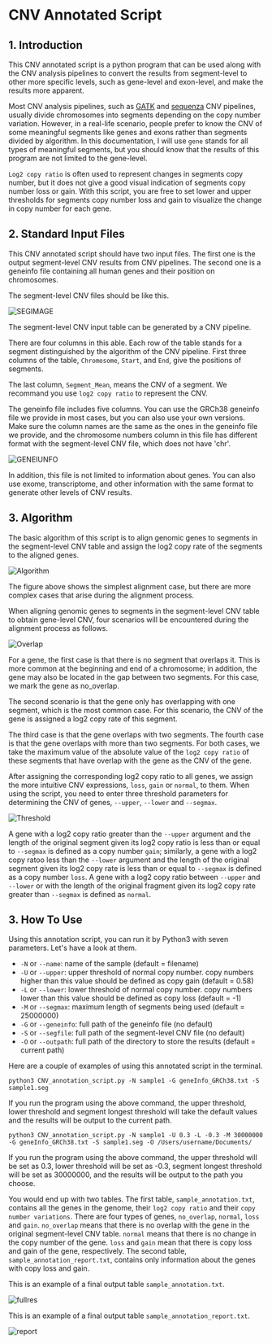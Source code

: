 # CNV Annotated Script 

## 1. Introduction

This CNV annotated script is a python program that can be used along with the CNV analysis pipelines to convert the results from segment-level to other more specific levels, such as gene-level and exon-level, and make the results more apparent.

Most CNV analysis pipelines, such as [GATK](https://github.com/DZBohan/GATK_CNV_Pipeline.git) and [sequenza](https://github.com/DZBohan/Sequenza_Pipeline.git) CNV pipelines, usually divide chromosomes into segments depending on the copy number variation. However, in a real-life scenario, people prefer to know the CNV of some meaningful segments like genes and exons rather than segments divided by algorithm. In this documentation, I will use `gene` stands for all types of meaningful segments, but you should know that the results of this program are not limited to the gene-level.

`Log2 copy ratio` is often used to represent changes in segments copy number, but it does not give a good visual indication of segments copy number loss or gain. With this script, you are free to set lower and upper thresholds for segments copy number loss and gain to visualize the change in copy number for each gene.

## 2. Standard Input Files

This CNV annotated script should have two input files. The first one is the output segment-level CNV results from CNV pipelines. The second one is a geneinfo file containing all human genes and their position on chromosomes.

The segment-level CNV files should be like this.

![SEGIMAGE](https://github.com/DZBohan/CNV_annotated_script/blob/main/images/segfile_sample_2.png?raw=true)

The segment-level CNV input table can be generated by a CNV pipeline.

There are four columns in this able. Each row of the table stands for a segment distinguished by the algorithm of the CNV pipeline. First three columns of the table, `Chromosome`, `Start`, and `End`, give the positions of segments. 

The last column, `Segment_Mean`, means the CNV of a segment. We recommand you use `log2 copy ratio` to represent the CNV.

The geneinfo file includes five columns. You can use the GRCh38 geneinfo file we provide in most cases, but you can also use your own versions. Make sure the column names are the same as the ones in the geneinfo file we provide, and the chromosome numbers column in this file has different format with the segment-level CNV file, which does not have 'chr'.

![GENEIUNFO](https://github.com/DZBohan/CNV_annotated_script/blob/main/images/geneinfo_file.png?raw=true)

In addition, this file is not limited to information about genes. You can also use exome, transcriptome, and other information with the same format to generate other levels of CNV results.

## 3. Algorithm

The basic algorithm of this script is to align genomic genes to segments in the segment-level CNV table and assign the log2 copy rate of the segments to the aligned genes.

![Algorithm](https://github.com/DZBohan/CNV_annotated_script/blob/main/images/alg.png?raw=true)

The figure above shows the simplest alignment case, but there are more complex cases that arise during the alignment process.

When aligning genomic genes to segments in the segment-level CNV table to obtain gene-level CNV, four scenarios will be encountered during the alignment process as follows.

![Overlap](https://github.com/DZBohan/CNV_annotated_script/blob/main/images/overlap.png?raw=true)

For a gene, the first case is that there is no segment that overlaps it. This is more common at the beginning and end of a chromosome; in addition, the gene may also be located  in the gap between two segments. For this case, we mark the gene as no_overlap.

The second scenario is that the gene only has overlapping with one segment, which is the most common case. For this scenario, the CNV of the gene is assigned a log2 copy rate of this segment.

The third case is that the gene overlaps with two segments. The fourth case is that the gene overlaps with more than two segments. For both cases, we take the maximum value of the absolute value of the `log2 copy ratio` of these segments that have overlap with the gene as the CNV of the gene.

After assigning the corresponding log2 copy ratio to all genes, we assign the more intuitive CNV expressions, `loss`, `gain` or `normal`, to them. When using the script, you need to enter three threshold parameters for determining the CNV of genes, `--upper`, `--lower` and `--segmax`.

![Threshold](https://github.com/DZBohan/CNV_annotated_script/blob/main/images/thres.png?raw=true)

A gene with a log2 copy ratio greater than the `--upper` argument and the length of the original segment given its log2 copy ratio is less than or equal to `--segmax` is defined as a copy number `gain`; similarly, a gene with a log2 copy ratoo less than the `--lower` argument and the length of the original segment given its log2 copy rate is less than or equal to `--segmax` is defined as a copy number `loss`. A gene with a log2 copy ratio between `--upper` and `--lower` or with the length of the original fragment given its log2 copy rate greater than `--segmax` is defined as `normal`.

## 3. How To Use

Using this annotation script, you can run it by Python3 with seven parameters. Let's have a look at them.

* `-N` or `--name`: name of the sample (default = filename)
* `-U` or `--upper`: upper threshold of normal copy number. copy numbers higher than this value should be defined as copy gain (default = 0.58)
* `-L` or `--lower`: lower threshold of normal copy number. copy numbers lower than this value should be defined as copy loss (default = -1)
* `-M` or `--segmax`: maximum length of segments being used (default = 25000000)
* `-G` or `--geneinfo`: full path of the geneinfo file (no default)
* `-S` or `--segfile`: full path of the segment-level CNV file (no default)
* `-O` or `--outpath`: full path of the directory to store the results (default = current path)

Here are a couple of examples of using this annotated script in the terminal.

```
python3 CNV_annotation_script.py -N sample1 -G geneInfo_GRCh38.txt -S sample1.seg 
```

If you run the program using the above command, the upper threshold, lower threshold and segment longest threshold will take the default values and the results will be output to the current path.

```
python3 CNV_annotation_script.py -N sample1 -U 0.3 -L -0.3 -M 30000000 -G geneInfo_GRCh38.txt -S sample1.seg -O /Users/username/Documents/
```

If you run the program using the above command, the upper threshold will be set as 0.3, lower threshold will be set as -0.3, segment longest threshold will be set as 30000000, and the results will be output to the path you choose.

You would end up with two tables. The first table, `sample_annotation.txt`, contains all the genes in the genome, their `log2 copy ratio` and their `copy number variations`. There are four types of genes, `no_overlap`, `normal`, `loss` and `gain`. `no_overlap` means that there is no overlap with the gene in the original segment-level CNV table. `normal` means that there is no change in the copy number of the gene. `loss` and `gain` mean that there is copy loss and gain of the gene, respectively. The second table, `sample_annotation_report.txt`, contains only information about the genes with copy loss and gain.


This is an example of a final output table `sample_annotation.txt`.

![fullres](https://github.com/DZBohan/CNV_annotated_script/blob/main/images/fullres.png?raw=true)

This is an example of a final output table `sample_annotation_report.txt`.

![report](https://github.com/DZBohan/CNV_annotated_script/blob/main/images/report.png?raw=true)